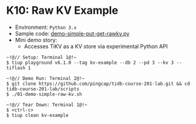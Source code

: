 # K10: Raw KV Example
+ Environment: `Python 3.x`
+ Sample code:
[demo-simple-put-get-rawkv.py](https://github.com/pingcap/tidb-course-201-lab/blob/master/scripts/demo-simple-put-get-rawkv.py)
+ Mini demo story:
  + Accesses TiKV as a KV store via experimental Python API

```
~!@// Setup: Terminal 1@!~
$ tiup playground v6.1.0 --tag kv-example --db 2 --pd 3 --kv 3 --tiflash 1

~!@// Demo Run: Terminal 2@!~
$ git clone https://github.com/pingcap/tidb-course-201-lab.git && cd tidb-course-201-lab/scripts
$ ./01-demo-simple-raw-kv.sh

~!@// Tear Down: Terminal 1@!~
$ <ctrl-c>
$ tiup clean kv-example
```